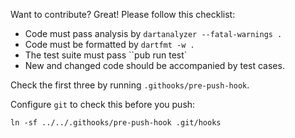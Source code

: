 Want to contribute? Great! Please follow this checklist:

* Code must pass analysis by `dartanalyzer --fatal-warnings .`
* Code must be formatted by `dartfmt -w .`
* The test suite must pass ``pub run test`
* New and changed code should be accompanied by test cases.

Check the first three by running `.githooks/pre-push-hook`.

Configure `git` to check this before you push:

`ln -sf ../../.githooks/pre-push-hook .git/hooks`
